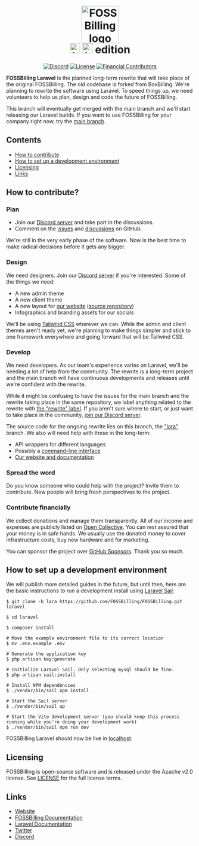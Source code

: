 <h1 align="center">
  <br>
  <a href="https://fossbilling.org/">
    <picture>
      <source media="(prefers-color-scheme: dark)" srcset="https://fossbilling.org/img/wordmark-white.png">
      <img alt="FOSSBilling logo" src="https://fossbilling.org/img/wordmark-black.png" height="100">
    </picture>
  </a>
  <br>
  <img alt="Laravel logomark" src="https://laravel.com/img/logomark.min.svg" height="27">
  <img alt="Laravel logotype" src="https://laravel.com/img/logotype.min.svg" height="27"> edition
</h1>

<div align="center">

[![Discord](https://img.shields.io/discord/747432407757488179?color=%237289FA&logo=discord&logoColor=%23FFF)](https://fossbilling.org/discord)
[![License](https://img.shields.io/badge/License-Apache%202.0-blue.svg)](https://opensource.org/licenses/Apache-2.0)
[![Financial Contributors](https://opencollective.com/fossbilling/tiers/badge.svg?color=brightgreen)](https://opencollective.com/fossbilling)

</div>

**FOSSBilling Laravel** is the planned long-term rewrite that will take place of the original FOSSBilling. The old codebase is forked from BoxBilling. We're planning to rewrite the software using Laravel. To speed things up, we need volunteers to help us plan, design and code the future of FOSSBilling.

This branch will eventually get merged with the main branch and we'll start releasing our Laravel builds. If you want to use FOSSBilling for your company right now, try the [main branch](https://github.com/FOSSBilling/FOSSBilling).

## Contents

- [How to contribute](#how-to-contribute)
- [How to set up a development environment](#how-to-set-up-a-development-environment)
- [Licensing](#licensing)
- [Links](#links)

## How to contribute?
### Plan
* Join our [Discord server](https://fossbilling.org/discord) and take part in the discussions.
* Comment on the [issues](https://github.com/FOSSBilling/FOSSBilling/issues) and [discussions](https://github.com/FOSSBilling/FOSSBilling/discussions) on GitHub.

We're still in the very early phase of the software. Now is the best time to make radical decisions before it gets any bigger.

### Design
We need designers. Join our [Discord server](https://fossbilling.org/discord) if you're interested. Some of the things we need:
* A new admin theme
* A new client theme
* A new layout for [our website](https://fossbilling.org) ([source repository](https://github.com/FOSSBilling/fossbilling.org))
* Infographics and branding assets for our socials

We'll be using [Tailwind CSS](https://tailwindcss.com/) wherever we can. While the admin and client themes aren't ready yet, we're planning to make things simpler and stick to one framework everywhere and going forward that will be Tailwind CSS.

### Develop
We need developers.
As our team's experience varies on Laravel, we'll be needing a lot of help from the community. The rewrite is a long-term project and the main branch will have continuous developments and releases until we're confident with the rewrite.

While it might be confusing to have the issues for the main branch and the rewrite taking place in the same repository, we label anything related to the rewrite with [the "rewrite" label](https://github.com/FOSSBilling/FOSSBilling/issues?q=is%3Aissue+is%3Aopen+sort%3Aupdated-desc+label%3Arewrite). If you aren't sure where to start, or just want to take place in the community, [join our Discord server](https://fossbilling.org/discord).

The source code for the ongoing rewrite lies on this branch, the ["lara"](https://github.com/FOSSBilling/FOSSBilling/tree/lara) branch. We also will need help with these in the long-term:

* API wrappers for different languages
* Possibly a [command-line interface](https://github.com/FOSSBilling/cli)
* [Our website and documentation](https://github.com/FOSSBilling/fossbilling.org)

### Spread the word
Do you know someone who could help with the project? Invite them to contribute. New people will bring fresh perspectives to the project.

### Contribute financially
We collect donations and manage them transparently. All of our income and expenses are publicly listed on [Open Collective](https://opencollective.com/FOSSBilling). You can rest assured that your money is in safe hands. We usually use the donated money to cover infrastructure costs, buy new hardware and for marketing.

You can sponsor the project over [GitHub Sponsors](https://github.com/sponsors/FOSSBilling). Thank you so much.

## How to set up a development environment
We will publish more detailed guides in the future, but until then, here are the basic instructions to run a development install using [Laravel Sail](https://laravel.com/docs/9.x/sail):
```
$ git clone -b lara https://github.com/FOSSBilling/FOSSBilling.git laravel

$ cd laravel

$ composer install

# Move the example environment file to its correct location
$ mv .env.example .env

# Generate the application key
$ php artisan key:generate

# Initialize Laravel Sail. Only selecting mysql should be fine.
$ php artisan sail:install

# Install NPM dependencies
$ ./vendor/bin/sail npm install

# Start the Sail server
$ ./vendor/bin/sail up

# Start the Vite development server (you should keep this process running while you're doing your development work)
$ ./vendor/bin/sail npm run dev
```

FOSSBilling Laravel should now be live in [localhost](http://localhost).

## Licensing

FOSSBilling is open-source software and is released under the Apache v2.0 license. See [LICENSE](https://github.com/fossbilling/fossbilling/blob/master/LICENSE) for the full license terms.

## Links

* [Website](https://www.fossbilling.org/)
* [FOSSBilling Documentation](https://fossbilling.org/docs)
* [Laravel Documentation](https://laravel.com/docs/9.x/readme)
* [Twitter](https://twitter.com/fossbilling/)
* [Discord](https://fossbilling.org/discord)
